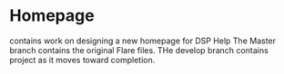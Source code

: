 # Homepage
contains work on designing a new homepage for DSP Help
The Master branch contains the original Flare files.
THe develop branch contains project as it moves toward completion.
